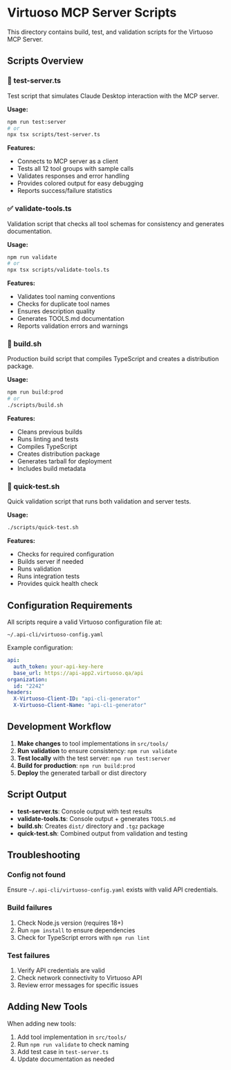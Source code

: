 # Virtuoso MCP Server Scripts

This directory contains build, test, and validation scripts for the Virtuoso MCP Server.

## Scripts Overview

### 🧪 test-server.ts

Test script that simulates Claude Desktop interaction with the MCP server.

**Usage:**

```bash
npm run test:server
# or
npx tsx scripts/test-server.ts
```

**Features:**

- Connects to MCP server as a client
- Tests all 12 tool groups with sample calls
- Validates responses and error handling
- Provides colored output for easy debugging
- Reports success/failure statistics

### ✅ validate-tools.ts

Validation script that checks all tool schemas for consistency and generates documentation.

**Usage:**

```bash
npm run validate
# or
npx tsx scripts/validate-tools.ts
```

**Features:**

- Validates tool naming conventions
- Checks for duplicate tool names
- Ensures description quality
- Generates TOOLS.md documentation
- Reports validation errors and warnings

### 🔨 build.sh

Production build script that compiles TypeScript and creates a distribution package.

**Usage:**

```bash
npm run build:prod
# or
./scripts/build.sh
```

**Features:**

- Cleans previous builds
- Runs linting and tests
- Compiles TypeScript
- Creates distribution package
- Generates tarball for deployment
- Includes build metadata

### 🚀 quick-test.sh

Quick validation script that runs both validation and server tests.

**Usage:**

```bash
./scripts/quick-test.sh
```

**Features:**

- Checks for required configuration
- Builds server if needed
- Runs validation
- Runs integration tests
- Provides quick health check

## Configuration Requirements

All scripts require a valid Virtuoso configuration file at:

```
~/.api-cli/virtuoso-config.yaml
```

Example configuration:

```yaml
api:
  auth_token: your-api-key-here
  base_url: https://api-app2.virtuoso.qa/api
organization:
  id: "2242"
headers:
  X-Virtuoso-Client-ID: "api-cli-generator"
  X-Virtuoso-Client-Name: "api-cli-generator"
```

## Development Workflow

1. **Make changes** to tool implementations in `src/tools/`
2. **Run validation** to ensure consistency: `npm run validate`
3. **Test locally** with the test server: `npm run test:server`
4. **Build for production**: `npm run build:prod`
5. **Deploy** the generated tarball or dist directory

## Script Output

- **test-server.ts**: Console output with test results
- **validate-tools.ts**: Console output + generates `TOOLS.md`
- **build.sh**: Creates `dist/` directory and `.tgz` package
- **quick-test.sh**: Combined output from validation and testing

## Troubleshooting

### Config not found

Ensure `~/.api-cli/virtuoso-config.yaml` exists with valid API credentials.

### Build failures

1. Check Node.js version (requires 18+)
2. Run `npm install` to ensure dependencies
3. Check for TypeScript errors with `npm run lint`

### Test failures

1. Verify API credentials are valid
2. Check network connectivity to Virtuoso API
3. Review error messages for specific issues

## Adding New Tools

When adding new tools:

1. Add tool implementation in `src/tools/`
2. Run `npm run validate` to check naming
3. Add test case in `test-server.ts`
4. Update documentation as needed
